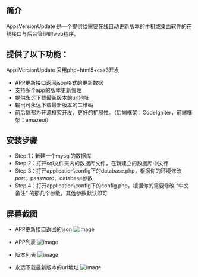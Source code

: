 ﻿## 简介

AppsVersionUpdate 是一个提供给需要在线自动更新版本的手机或桌面软件的在线接口与后台管理的web程序。

## 提供了以下功能：

AppsVersionUpdate 采用php+html5+css3开发

*  APP更新接口返回json格式的更新数据
*  支持多个app的版本更新管理
*  提供永远下载最新版本的url地址
*  输出可永远下载最新版本的二维码
*  前后端都为开源框架开发，更好的扩展性。（后端框架：CodeIgniter，前端框架：amazeui）

## 安装步骤

*  Step 1：新建一个mysql的数据库
*  Step 2：打开sql文件夹内的数据库文件，在新建立的数据库中执行
*  Step 3：打开application\config下的database.php，根据你的环境修改port、password、database参数
*  Step 4：打开application\config下的config.php，根据你的需要修改 “中文备注” 的那几个参数，其他参数默认即可

## 屏幕截图

*  APP更新接口返回的json
![image](https://github.com/onanying/AppsVersionUpdate/screenshot/json.png)

*  APP列表
![image](https://github.com/onanying/AppsVersionUpdate/screenshot/app_list.png)

*  版本列表
![image](https://github.com/onanying/AppsVersionUpdate/screenshot/version_list.png)

*  永远下载最新版本的url地址
![image](https://github.com/onanying/AppsVersionUpdate/screenshot/down_app_url.png)
